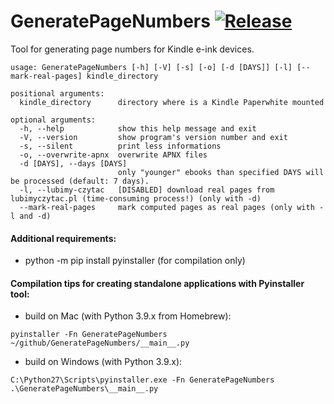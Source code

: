 GeneratePageNumbers [![Release](https://img.shields.io/github/release/quiris11/generatepagenumbers.svg)](https://github.com/quiris11/generatepagenumbers/releases/latest)
==================

Tool for generating page numbers for Kindle e-ink devices.

```
usage: GeneratePageNumbers [-h] [-V] [-s] [-o] [-d [DAYS]] [-l] [--mark-real-pages] kindle_directory

positional arguments:
  kindle_directory      directory where is a Kindle Paperwhite mounted

optional arguments:
  -h, --help            show this help message and exit
  -V, --version         show program's version number and exit
  -s, --silent          print less informations
  -o, --overwrite-apnx  overwrite APNX files
  -d [DAYS], --days [DAYS]
                        only "younger" ebooks than specified DAYS will be processed (default: 7 days).
  -l, --lubimy-czytac   [DISABLED] download real pages from lubimyczytac.pl (time-consuming process!) (only with -d)
  --mark-real-pages     mark computed pages as real pages (only with -l and -d)
```

#### Additional requirements:
* python -m pip install pyinstaller (for compilation only)

#### Compilation tips for creating standalone applications with Pyinstaller tool:
* build on Mac (with Python 3.9.x from Homebrew):
```
pyinstaller -Fn GeneratePageNumbers ~/github/GeneratePageNumbers/__main__.py
```
* build on Windows (with Python 3.9.x):
```
C:\Python27\Scripts\pyinstaller.exe -Fn GeneratePageNumbers .\GeneratePageNumbers\__main__.py
```
